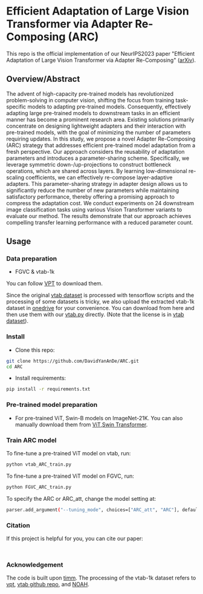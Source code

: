 # Efficient Adaptation of Large Vision Transformer via Adapter Re-Composing (ARC)

This repo is the official implementation of our NeurIPS2023 paper "Efficient Adaptation of Large Vision Transformer via Adapter Re-Composing" ([arXiv](https://arxiv.org/abs/2310.06234)). 

## Overview/Abstract

The advent of high-capacity pre-trained models has revolutionized problem-solving in computer vision, shifting the focus from training task-specific models to adapting pre-trained models. Consequently, effectively adapting large pre-trained models to downstream tasks in an efficient manner has become a prominent research area. Existing solutions primarily concentrate on designing lightweight adapters and their interaction with pre-trained models, with the goal of minimizing the number of parameters requiring updates. In this study, we propose a novel Adapter Re-Composing (ARC) strategy that addresses efficient pre-trained model adaptation from a fresh perspective. Our approach considers the reusability of adaptation parameters and introduces a parameter-sharing scheme. Specifically, we leverage symmetric down-/up-projections to construct bottleneck operations, which are shared across layers. By learning low-dimensional re-scaling coefficients, we can effectively re-compose layer-adaptive adapters. This parameter-sharing strategy in adapter design allows us to significantly reduce the number of new parameters while maintaining satisfactory performance, thereby offering a promising approach to compress the adaptation cost. We conduct experiments on 24 downstream image classification tasks using various Vision Transformer variants to evaluate our method. The results demonstrate that our approach achieves compelling transfer learning performance with a reduced parameter count.


## Usage

### Data preparation

- FGVC & vtab-1k

You can follow [VPT](https://github.com/KMnP/vpt) to download them. 

Since the original [vtab dataset](https://github.com/google-research/task_adaptation/tree/master/task_adaptation/data) is processed with tensorflow scripts and the processing of some datasets is tricky, we also upload the extracted vtab-1k dataset in [onedrive](https://shanghaitecheducn-my.sharepoint.com/:f:/g/personal/liandz_shanghaitech_edu_cn/EnV6eYPVCPZKhbqi-WSJIO8BOcyQwDwRk6dAThqonQ1Ycw?e=J884Fp) for your convenience. You can download from here and then use them with our [vtab.py](https://github.com/dongzelian/SSF/blob/main/data/vtab.py) directly. (Note that the license is in [vtab dataset](https://github.com/google-research/task_adaptation/tree/master/task_adaptation/data)).

### Install

- Clone this repo:

```bash
git clone https://github.com/DavidYanAnDe/ARC.git
cd ARC
```

- Install requirements:

```bash
pip install -r requirements.txt
```



### Pre-trained model preparation

- For pre-trained ViT, Swin-B models on ImageNet-21K. You can also manually download them from [ViT](https://github.com/google-research/vision_transformer),[Swin Transformer](https://github.com/microsoft/Swin-Transformer).



### Train ARC model

To fine-tune a pre-trained ViT model on vtab, run:

```bash
python vtab_ARC_train.py
```

To fine-tune a pre-trained ViT model on FGVC, run:

```bash
python FGVC_ARC_train.py
```

To specify the ARC or ARC_att, change the model setting at:

```bash
parser.add_argument("--tuning_mode", choices=["ARC_att", "ARC"], default= "ARC",  help="tuning mode,can be ARC_att or ARC")
```



### Citation
If this project is helpful for you, you can cite our paper:
```


```


### Acknowledgement
The code is built upon [timm](https://github.com/jeonsworld/ViT-pytorch). The processing of the vtab-1k dataset refers to [vpt](https://github.com/KMnP/vpt), [vtab github repo](https://github.com/google-research/task_adaptation/tree/master/task_adaptation/data), and [NOAH](https://github.com/ZhangYuanhan-AI/NOAH).
